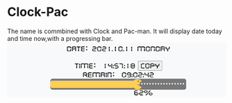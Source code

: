 # Clock-Pac

The name is commbined with Clock and Pac-man.
It will display date today and time now,with a progressing bar.
![](assets/Read_2021-10-11-14-58-01.png)